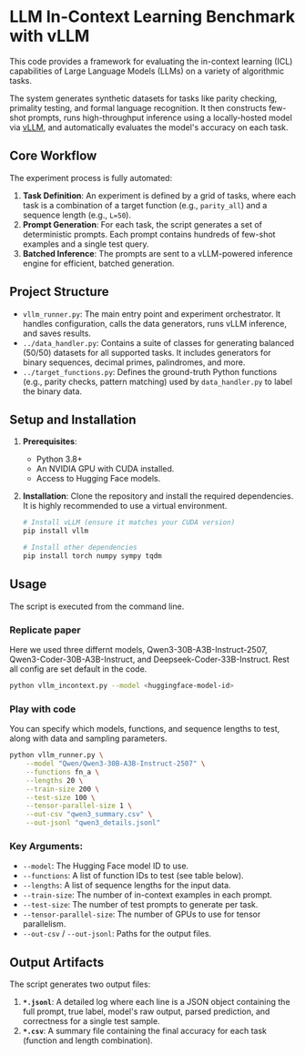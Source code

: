 # LLM In-Context Learning Benchmark with vLLM

This code provides a framework for evaluating the in-context learning (ICL) capabilities of Large Language Models (LLMs) on a variety of algorithmic tasks.

The system generates synthetic datasets for tasks like parity checking, primality testing, and formal language recognition. It then constructs few-shot prompts, runs high-throughput inference using a locally-hosted model via [vLLM](https://github.com/vllm-project/vllm), and automatically evaluates the model's accuracy on each task.

## Core Workflow

The experiment process is fully automated:

1.  **Task Definition**: An experiment is defined by a grid of tasks, where each task is a combination of a target function (e.g., `parity_all`) and a sequence length (e.g., `L=50`).
2.  **Prompt Generation**: For each task, the script generates a set of deterministic prompts. Each prompt contains hundreds of few-shot examples and a single test query.
3.  **Batched Inference**: The prompts are sent to a vLLM-powered inference engine for efficient, batched generation.

## Project Structure

-   `vllm_runner.py`: The main entry point and experiment orchestrator. It handles configuration, calls the data generators, runs vLLM inference, and saves results.
-   `../data_handler.py`: Contains a suite of classes for generating balanced (50/50) datasets for all supported tasks. It includes generators for binary sequences, decimal primes, palindromes, and more.
-   `../target_functions.py`: Defines the ground-truth Python functions (e.g., parity checks, pattern matching) used by `data_handler.py` to label the binary data.

## Setup and Installation

1.  **Prerequisites**:
    -   Python 3.8+
    -   An NVIDIA GPU with CUDA installed.
    -   Access to Hugging Face models.

2.  **Installation**:
    Clone the repository and install the required dependencies. It is highly recommended to use a virtual environment.

    ```bash
    # Install vLLM (ensure it matches your CUDA version)
    pip install vllm

    # Install other dependencies
    pip install torch numpy sympy tqdm
    ```

## Usage

The script is executed from the command line. 

### Replicate paper
Here we used three differnt models, Qwen3-30B-A3B-Instruct-2507, Qwen3-Coder-30B-A3B-Instruct, and Deepseek-Coder-33B-Instruct. Rest all config are set default in the code.

```bash
python vllm_incontext.py --model <huggingface-model-id>
```

### Play with code

You can specify which models, functions, and sequence lengths to test, along with data and sampling parameters.

```bash
python vllm_runner.py \
    --model "Qwen/Qwen3-30B-A3B-Instruct-2507" \
    --functions fn_a \
    --lengths 20 \
    --train-size 200 \
    --test-size 100 \
    --tensor-parallel-size 1 \
    --out-csv "qwen3_summary.csv" \
    --out-jsonl "qwen3_details.jsonl"
```

### Key Arguments:

-   `--model`: The Hugging Face model ID to use.
-   `--functions`: A list of function IDs to test (see table below).
-   `--lengths`: A list of sequence lengths for the input data.
-   `--train-size`: The number of in-context examples in each prompt.
-   `--test-size`: The number of test prompts to generate per task.
-   `--tensor-parallel-size`: The number of GPUs to use for tensor parallelism.
-   `--out-csv` / `--out-jsonl`: Paths for the output files.

## Output Artifacts

The script generates two output files:

1.  **`*.jsonl`**: A detailed log where each line is a JSON object containing the full prompt, true label, model's raw output, parsed prediction, and correctness for a single test sample.
2.  **`*.csv`**: A summary file containing the final accuracy for each task (function and length combination).